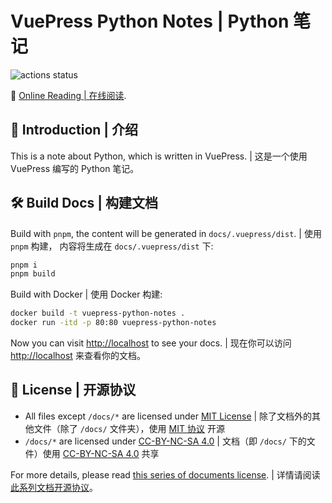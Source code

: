 # VuePress Python Notes | Python 笔记

![actions status](https://img.shields.io/github/actions/workflow/status/Sun-ZhenXing/vuepress-python-notes/deploy-docs.yml?branch=main)

🚀 [Online Reading | 在线阅读](https://blog.alexsun.top/vuepress-frontend-notes/).

## 📖 Introduction | 介绍

This is a note about Python, which is written in VuePress. | 这是一个使用 VuePress 编写的 Python 笔记。

## 🛠️ Build Docs | 构建文档

Build with `pnpm`, the content will be generated in `docs/.vuepress/dist`. | 使用 `pnpm` 构建， 内容将生成在 `docs/.vuepress/dist` 下:

```bash
pnpm i
pnpm build
```

Build with Docker | 使用 Docker 构建:

```bash
docker build -t vuepress-python-notes .
docker run -itd -p 80:80 vuepress-python-notes
```

Now you can visit <http://localhost> to see your docs. | 现在你可以访问 <http://localhost> 来查看你的文档。

## 📜 License | 开源协议

- All files except `/docs/*` are licensed under [MIT License](https://mit-license.org/) | 除了文档外的其他文件（除了 `/docs/` 文件夹），使用 [MIT 协议](https://mit-license.org/) 开源
- `/docs/*` are licensed under [CC-BY-NC-SA 4.0](https://creativecommons.org/licenses/by-nc-sa/4.0/) | 文档（即 `/docs/` 下的文件）使用 [CC-BY-NC-SA 4.0](https://creativecommons.org/licenses/by-nc-sa/4.0/) 共享

For more details, please read [this series of documents license](https://github.com/Sun-ZhenXing/Sun-ZhenXing.github.io#%E5%BC%80%E6%BA%90%E5%8D%8F%E8%AE%AE). | 详情请阅读 [此系列文档开源协议](https://github.com/Sun-ZhenXing/Sun-ZhenXing.github.io#%E5%BC%80%E6%BA%90%E5%8D%8F%E8%AE%AE)。
